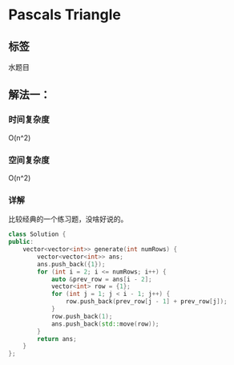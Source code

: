 # Pascals Triangle

## 标签
水题目

## 解法一：

### 时间复杂度
O(n^2)

### 空间复杂度
O(n^2)

### 详解
比较经典的一个练习题，没啥好说的。

```c++
class Solution {
public:
    vector<vector<int>> generate(int numRows) {
        vector<vector<int>> ans;
        ans.push_back({1});
        for (int i = 2; i <= numRows; i++) {
            auto &prev_row = ans[i - 2];
            vector<int> row = {1};
            for (int j = 1; j < i - 1; j++) {
                row.push_back(prev_row[j - 1] + prev_row[j]);
            }
            row.push_back(1);
            ans.push_back(std::move(row));
        }
        return ans;
    }
};
```

